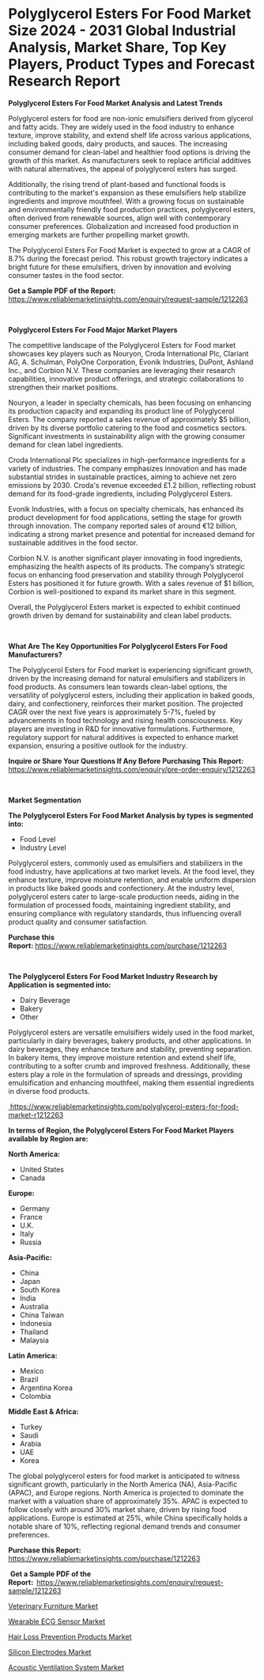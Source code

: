 <p><h1>Polyglycerol Esters For Food Market Size 2024 - 2031 Global Industrial Analysis, Market Share, Top Key Players, Product Types and Forecast Research Report</h1></p><p><strong>Polyglycerol Esters For Food Market Analysis and Latest Trends</strong></p>
<p><p>Polyglycerol esters for food are non-ionic emulsifiers derived from glycerol and fatty acids. They are widely used in the food industry to enhance texture, improve stability, and extend shelf life across various applications, including baked goods, dairy products, and sauces. The increasing consumer demand for clean-label and healthier food options is driving the growth of this market. As manufacturers seek to replace artificial additives with natural alternatives, the appeal of polyglycerol esters has surged.</p><p>Additionally, the rising trend of plant-based and functional foods is contributing to the market's expansion as these emulsifiers help stabilize ingredients and improve mouthfeel. With a growing focus on sustainable and environmentally friendly food production practices, polyglycerol esters, often derived from renewable sources, align well with contemporary consumer preferences. Globalization and increased food production in emerging markets are further propelling market growth.</p><p>The Polyglycerol Esters For Food Market is expected to grow at a CAGR of 8.7% during the forecast period. This robust growth trajectory indicates a bright future for these emulsifiers, driven by innovation and evolving consumer tastes in the food sector.</p></p>
<p><strong>Get a Sample PDF of the Report:&nbsp;</strong> <a href="https://www.reliablemarketinsights.com/enquiry/request-sample/1212263?utm_campaign=1197&utm_medium=2&utm_source=Github&utm_content=ia&utm_term=06102024&utm_id=polyglycerol-esters-for-food">https://www.reliablemarketinsights.com/enquiry/request-sample/1212263</a></p>
<p>&nbsp;</p>
<p><strong>Polyglycerol Esters For Food Major Market Players</strong></p>
<p><p>The competitive landscape of the Polyglycerol Esters for Food market showcases key players such as Nouryon, Croda International Plc, Clariant AG, A. Schulman, PolyOne Corporation, Evonik Industries, DuPont, Ashland Inc., and Corbion N.V. These companies are leveraging their research capabilities, innovative product offerings, and strategic collaborations to strengthen their market positions.</p><p>Nouryon, a leader in specialty chemicals, has been focusing on enhancing its production capacity and expanding its product line of Polyglycerol Esters. The company reported a sales revenue of approximately $5 billion, driven by its diverse portfolio catering to the food and cosmetics sectors. Significant investments in sustainability align with the growing consumer demand for clean label ingredients.</p><p>Croda International Plc specializes in high-performance ingredients for a variety of industries. The company emphasizes innovation and has made substantial strides in sustainable practices, aiming to achieve net zero emissions by 2030. Croda's revenue exceeded £1.2 billion, reflecting robust demand for its food-grade ingredients, including Polyglycerol Esters.</p><p>Evonik Industries, with a focus on specialty chemicals, has enhanced its product development for food applications, setting the stage for growth through innovation. The company reported sales of around €12 billion, indicating a strong market presence and potential for increased demand for sustainable additives in the food sector.</p><p>Corbion N.V. is another significant player innovating in food ingredients, emphasizing the health aspects of its products. The company’s strategic focus on enhancing food preservation and stability through Polyglycerol Esters has positioned it for future growth. With a sales revenue of $1 billion, Corbion is well-positioned to expand its market share in this segment.</p><p>Overall, the Polyglycerol Esters market is expected to exhibit continued growth driven by demand for sustainability and clean label products.</p></p>
<p>&nbsp;</p>
<p><strong>What Are The Key Opportunities For Polyglycerol Esters For Food Manufacturers?</strong></p>
<p><p>The Polyglycerol Esters for Food market is experiencing significant growth, driven by the increasing demand for natural emulsifiers and stabilizers in food products. As consumers lean towards clean-label options, the versatility of polyglycerol esters, including their application in baked goods, dairy, and confectionery, reinforces their market position. The projected CAGR over the next five years is approximately 5-7%, fueled by advancements in food technology and rising health consciousness. Key players are investing in R&D for innovative formulations. Furthermore, regulatory support for natural additives is expected to enhance market expansion, ensuring a positive outlook for the industry.</p></p>
<p><strong>Inquire or Share Your Questions If Any Before Purchasing This Report:</strong> <a href="https://www.reliablemarketinsights.com/enquiry/pre-order-enquiry/1212263?utm_campaign=1197&utm_medium=2&utm_source=Github&utm_content=ia&utm_term=06102024&utm_id=polyglycerol-esters-for-food">https://www.reliablemarketinsights.com/enquiry/pre-order-enquiry/1212263</a></p>
<p>&nbsp;</p>
<p><strong>Market Segmentation</strong></p>
<p><strong>The Polyglycerol Esters For Food Market Analysis by types is segmented into:</strong></p>
<p><ul><li>Food Level</li><li>Industry Level</li></ul></p>
<p><p>Polyglycerol esters, commonly used as emulsifiers and stabilizers in the food industry, have applications at two market levels. At the food level, they enhance texture, improve moisture retention, and enable uniform dispersion in products like baked goods and confectionery. At the industry level, polyglycerol esters cater to large-scale production needs, aiding in the formulation of processed foods, maintaining ingredient stability, and ensuring compliance with regulatory standards, thus influencing overall product quality and consumer satisfaction.</p></p>
<p><strong>Purchase this Report:&nbsp;</strong><a href="https://www.reliablemarketinsights.com/purchase/1212263?utm_campaign=1197&utm_medium=2&utm_source=Github&utm_content=ia&utm_term=06102024&utm_id=polyglycerol-esters-for-food">https://www.reliablemarketinsights.com/purchase/1212263</a></p>
<p>&nbsp;</p>
<p><strong>The Polyglycerol Esters For Food Market Industry Research by Application is segmented into:</strong></p>
<p><ul><li>Dairy Beverage</li><li>Bakery</li><li>Other</li></ul></p>
<p><p>Polyglycerol esters are versatile emulsifiers widely used in the food market, particularly in dairy beverages, bakery products, and other applications. In dairy beverages, they enhance texture and stability, preventing separation. In bakery items, they improve moisture retention and extend shelf life, contributing to a softer crumb and improved freshness. Additionally, these esters play a role in the formulation of spreads and dressings, providing emulsification and enhancing mouthfeel, making them essential ingredients in diverse food products.</p></p>
<p><a href="https://www.reliablemarketinsights.com/polyglycerol-esters-for-food-market-r1212263?utm_campaign=1197&utm_medium=2&utm_source=Github&utm_content=ia&utm_term=06102024&utm_id=polyglycerol-esters-for-food">&nbsp;https://www.reliablemarketinsights.com/polyglycerol-esters-for-food-market-r1212263</a></p>
<p><strong>In terms of Region, the Polyglycerol Esters For Food Market Players available by Region are:</strong></p>
<p>
    <p> <strong> North America: </strong>
        <ul>
            <li>United States</li>
            <li>Canada</li>
        </ul>
        </p> 
    <p> <strong> Europe: </strong>
        <ul>
            <li>Germany</li>
            <li>France</li>
            <li>U.K.</li>
            <li>Italy</li>
            <li>Russia</li>
        </ul>
        </p> 
    <p> <strong> Asia-Pacific: </strong>
        <ul>
            <li>China</li>
            <li>Japan</li>
            <li>South Korea</li>
            <li>India</li>
            <li>Australia</li>
            <li>China Taiwan</li>
            <li>Indonesia</li>
            <li>Thailand</li>
            <li>Malaysia</li>
        </ul>
        </p> 
    <p> <strong> Latin America: </strong>
        <ul>
            <li>Mexico</li>
            <li>Brazil</li>
            <li>Argentina Korea</li>
            <li>Colombia</li>
        </ul>
        </p> 
    <p> <strong> Middle East & Africa: </strong>
        <ul>
            <li>Turkey</li>
            <li>Saudi</li>
            <li>Arabia</li>
            <li>UAE</li>
            <li>Korea</li>
        </ul>
    </p>
    </p>
<p><p>The global polyglycerol esters for food market is anticipated to witness significant growth, particularly in the North America (NA), Asia-Pacific (APAC), and Europe regions. North America is projected to dominate the market with a valuation share of approximately 35%. APAC is expected to follow closely with around 30% market share, driven by rising food applications. Europe is estimated at 25%, while China specifically holds a notable share of 10%, reflecting regional demand trends and consumer preferences.</p></p>
<p><strong>Purchase this Report: </strong><a href="https://www.reliablemarketinsights.com/purchase/1212263?utm_campaign=1197&utm_medium=2&utm_source=Github&utm_content=ia&utm_term=06102024&utm_id=polyglycerol-esters-for-food">https://www.reliablemarketinsights.com/purchase/1212263</a></p>
<p>&nbsp;<strong>Get a Sample PDF of the Report:&nbsp;&nbsp;</strong><a href="https://www.reliablemarketinsights.com/enquiry/request-sample/1212263?utm_campaign=1197&utm_medium=2&utm_source=Github&utm_content=ia&utm_term=06102024&utm_id=polyglycerol-esters-for-food">https://www.reliablemarketinsights.com/enquiry/request-sample/1212263</a></p>
<p><strong></strong></p>
<p><p><a href="https://www.linkedin.com/pulse/key-drivers-veterinary-furniture-market-trends-future-rhzse?utm_campaign=1197&utm_medium=2&utm_source=Github&utm_content=ia&utm_term=06102024&utm_id=polyglycerol-esters-for-food">Veterinary Furniture Market</a></p><p><a href="https://www.linkedin.com/pulse/global-wearable-ecg-sensor-market-trends-analysis-future-gxmde?utm_campaign=1197&utm_medium=2&utm_source=Github&utm_content=ia&utm_term=06102024&utm_id=polyglycerol-esters-for-food">Wearable ECG Sensor Market</a></p><p><a href="https://www.linkedin.com/pulse/hair-loss-prevention-products-spectrum-usage-patterns-zz43e?utm_campaign=1197&utm_medium=2&utm_source=Github&utm_content=ia&utm_term=06102024&utm_id=polyglycerol-esters-for-food">Hair Loss Prevention Products Market</a></p><p><a href="https://www.linkedin.com/pulse/silicon-electrodes-market-innovations-trends-comprehensive-zojie?utm_campaign=1197&utm_medium=2&utm_source=Github&utm_content=ia&utm_term=06102024&utm_id=polyglycerol-esters-for-food">Silicon Electrodes Market</a></p><p><a href="https://github.com/globismark/Market-Research-Report-List-5/blob/main/acoustic-ventilation-system-market.md?utm_campaign=1197&utm_medium=2&utm_source=Github&utm_content=ia&utm_term=06102024&utm_id=polyglycerol-esters-for-food">Acoustic Ventilation System Market</a></p></p>